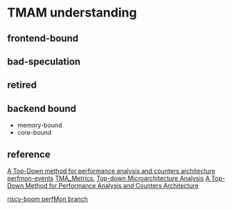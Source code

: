 # TMAM understanding

## frontend-bound

## bad-speculation

## retired  

## backend bound
  - memory-bound
  - core-bound


## reference

[A Top-Down method for performance analysis and counters architecture](https://www.researchgate.net/publication/269302126_A_Top-Down_method_for_performance_analysis_and_counters_architecture)
[perfmon-events](https://perfmon-events.intel.com/)
[TMA_Metrics.](https://download.01.org/perfmon/TMA_Metrics.xlsx)
[Top-down Microarchitecture Analysis](http://www.cs.technion.ac.il/~erangi/TMA_using_Linux_perf__Ahmad_Yasin.pdf)
[A Top-Down Method for Performance Analysis and Counters Architecture](https://pdfs.semanticscholar.org/b5e0/1ab1baa6640a39edfa06d556fabd882cdf64.pdf)

[riscv-boom perfMon branch](https://github.com/KingFrige/riscv-boom/blob/perfMon/src/main/scala/exu/core.scala#L476)
